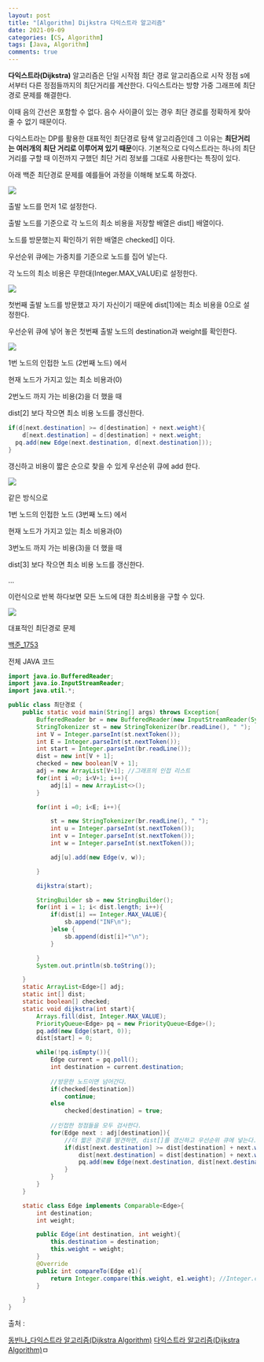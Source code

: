 ```yaml
---
layout: post
title: "[Algorithm] Dijkstra 다익스트라 알고리즘"
date: 2021-09-09
categories: [CS, Algorithm]
tags: [Java, Algorithm]
comments: true
---
```


**다익스트라(Dijkstra)** 알고리즘은 단일 시작점 최단 경로 알고리즘으로 시작 정점 s에서부터 다른 정점들까지의 최단거리를 계산한다. 다익스트라는 방향 가중 그래프에 최단 경로 문제를 해결한다. 

이때 음의 간선은 포함할 수 없다. 음수 사이클이 있는 경우 최단 경로를 정확하게 찾아줄 수 없기 때문이다. 

다익스트라는 DP를 활용한 대표적인 최단경로 탐색 알고리즘인데 그 이유는 **최단거리는 여러개의 최단 거리로 이루어져 있기 때문**이다. 기본적으로 다익스트라는 하나의 최단 거리를 구할 때 이전까지 구했던 최단 거리 정보를 그대로 사용한다는 특징이 있다. 

아래 백준 최단경로 문제를 예를들어 과정을 이해해 보도록 하겠다. 

<img src ="https://eunmik.github.io/bonita.github.io/assets/img/2021/0909/img1.PNG" />

출발 노드를 먼저 1로 설정한다.

출발 노드를 기준으로 각 노드의 최소 비용을 저장할 배열은 dist[] 배열이다. 

노드를 방문했는지 확인하기 위한 배열은 checked[] 이다. 

우선순위 큐에는 가중치를 기준으로 노드를 집어 넣는다. 

각 노드의 최소 비용은 무한대(Integer.MAX_VALUE)로 설정한다.

<img src ="https://eunmik.github.io/bonita.github.io/assets/img/2021/0909/img2.PNG" />

첫번째 출발 노드를 방문했고 자기 자신이기 때문에 dist[1]에는 최소 비용을 0으로 설정한다. 

우선순위 큐에 넣어 놓은 첫번째 출발 노드의 destination과 weight를 확인한다. 

<img src ="https://eunmik.github.io/bonita.github.io/assets/img/2021/0909/img3.PNG" />

1번 노드의 인접한 노드 (2번째 노드) 에서 

현재 노드가 가지고 있는 최소 비용과(0)  

2번노드 까지 가는 비용(2)을 더 했을 때 

dist[2] 보다 작으면 최소 비용 노드를 갱신한다. 

```java
if(d[next.destination] >= d[destination] + next.weight){
	d[next.destination] = d[destination] + next.weight;
  pq.add(new Edge(next.destination, d[next.destination]));
}
```

갱신하고 비용이 짧은 순으로 찾을 수 있게 우선순위 큐에 add 한다. 

<img src ="https://eunmik.github.io/bonita.github.io/assets/img/2021/0909/img4.PNG" />

같은 방식으로 

1번 노드의 인접한 노드 (3번째 노드) 에서 

현재 노드가 가지고 있는 최소 비용과(0)  

3번노드 까지 가는 비용(3)을 더 했을 때 

dist[3] 보다 작으면 최소 비용 노드를 갱신한다. 

... 

이런식으로 반복 하다보면 모든 노드에 대한 최소비용을 구할 수 있다. 

<img src ="https://eunmik.github.io/bonita.github.io/assets/img/2021/0909/img5.gif" />

대표적인 최단경로 문제 

[백준_1753](https://www.acmicpc.net/problem/1753) 

전체 JAVA 코드

```java
import java.io.BufferedReader;
import java.io.InputStreamReader;
import java.util.*;

public class 최단경로 {
    public static void main(String[] args) throws Exception{
        BufferedReader br = new BufferedReader(new InputStreamReader(System.in));
        StringTokenizer st = new StringTokenizer(br.readLine(), " ");
        int V = Integer.parseInt(st.nextToken());
        int E = Integer.parseInt(st.nextToken());
        int start = Integer.parseInt(br.readLine());
        dist = new int[V + 1];
        checked = new boolean[V + 1];
        adj = new ArrayList[V+1]; //그래프의 인접 리스트
        for(int i =0; i<V+1; i++){
            adj[i] = new ArrayList<>();
        }

        for(int i =0; i<E; i++){

            st = new StringTokenizer(br.readLine(), " ");
            int u = Integer.parseInt(st.nextToken());
            int v = Integer.parseInt(st.nextToken());
            int w = Integer.parseInt(st.nextToken());

            adj[u].add(new Edge(v, w));

        }

        dijkstra(start);

        StringBuilder sb = new StringBuilder();
        for(int i = 1; i< dist.length; i++){
            if(dist[i] == Integer.MAX_VALUE){
                sb.append("INF\n");
            }else {
                sb.append(dist[i]+"\n");
            }

        }
        System.out.println(sb.toString());

    }
    static ArrayList<Edge>[] adj;
    static int[] dist;
    static boolean[] checked;
    static void dijkstra(int start){
        Arrays.fill(dist, Integer.MAX_VALUE);
        PriorityQueue<Edge> pq = new PriorityQueue<Edge>();
        pq.add(new Edge(start, 0));
        dist[start] = 0;

        while(!pq.isEmpty()){
            Edge current = pq.poll();
            int destination = current.destination;
            
            //방문한 노드이면 넘어간다. 
            if(checked[destination])
                continue;
            else
                checked[destination] = true;
            
            //인접한 정점들을 모두 검사한다. 
            for(Edge next : adj[destination]){
                //더 짧은 경로를 발견하면, dist[]를 갱신하고 우선순위 큐에 넣는다. 
                if(dist[next.destination] >= dist[destination] + next.weight){
                    dist[next.destination] = dist[destination] + next.weight;
                    pq.add(new Edge(next.destination, dist[next.destination]));
                }
            }
        }
    }

    static class Edge implements Comparable<Edge>{
        int destination;
        int weight;

        public Edge(int destination, int weight){
            this.destination = destination;
            this.weight = weight;
        }
        @Override
        public int compareTo(Edge e1){
            return Integer.compare(this.weight, e1.weight); //Integer.compare(e1.eight, this.weight)를 하니깐 틀렸음. 오름차순, 내림차순 차이
        }

    }
}
```

출처 : 

[동빈나_다익스트라 알고리즘(Dijkstra Algorithm)](https://m.blog.naver.com/ndb796/221234424646)
[다익스트라 알고리즘(Dijkstra Algorithm)](https://velog.io/@lre12/%EB%8B%A4%EC%9D%B5%EC%8A%A4%ED%8A%B8%EB%9D%BC-%EC%95%8C%EA%B3%A0%EB%A6%AC%EC%A6%98Dijkstra-Algorithm)ㅁ